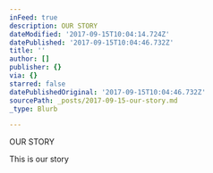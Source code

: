 ```yaml
---
inFeed: true
description: OUR STORY
dateModified: '2017-09-15T10:04:14.724Z'
datePublished: '2017-09-15T10:04:46.732Z'
title: ''
author: []
publisher: {}
via: {}
starred: false
datePublishedOriginal: '2017-09-15T10:04:46.732Z'
sourcePath: _posts/2017-09-15-our-story.md
_type: Blurb

---
```

OUR STORY

This is our story